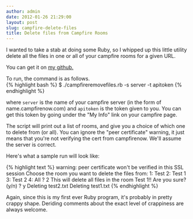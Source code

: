 ```yaml
---
author: admin
date: 2012-01-26 21:29:00
layout: post
slug: campfire-delete-files
title: Delete files from Campfire Rooms
---
```


I wanted to take a stab at doing some Ruby, so I whipped up this little utility delete all the files in one or all of your campfire rooms for a given URL.

You can get it on [my github.](https://github.com/Ronnie76er/Campfire-Remove-Files)

To run, the command is as follows.  
{% highlight bash %}
$ ./campfireremovefiles.rb -s server -t apitoken
{% endhighlight %}

where `server` is the name of your campfire server (in the form of name.campfirenow.com) and `apitoken` is the token given to you.  You can get this token by going under the "My Info" link on your campfire page.

The script will print out a list of rooms, and give you a choice of which one to delete from (or all). You can ignore the "peer certificate" warning, it just means that you're not verifying the cert from campfirenow. We'll assume the server is correct.

Here's what a sample run will look like:

{% highlight text %}
warning: peer certificate won't be verified in this SSL session
Choose the room you want to delete the files from: 
1: Test
2: Test 1
3: Test 2
4: All
? 2
This will delete all files in the room Test 1!!  Are you sure? (y/n)
? y
Deleting test2.txt
Deleting test1.txt
{% endhighlight %}

Again, since this is my first ever Ruby program, it's probably in pretty crappy shape. Deriding comments about the exact level of crappiness are always welcome. 
